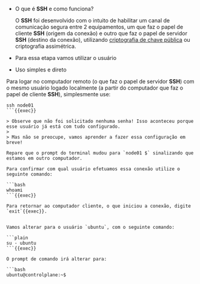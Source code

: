 - O que é **SSH** e como funciona?

  O **SSH** foi desenvolvido com o intuito de habilitar um canal de comunicação segura entre 2 equipamentos, um que faz o papel de cliente **SSH** (origem da conexão) e outro que faz o papel de servidor **SSH** (destino da conexão), utilizando [criptografia de chave pública](https://medium.com/r/?url=https%3A%2F%2Fpt.wikipedia.org%2Fwiki%2FCriptografia_de_chave_p%25C3%25BAblica) ou criptografia assimétrica.

- Para essa etapa vamos utilizar o usuário

- Uso simples e direto

Para logar no computador remoto (o que faz o papel de servidor **SSH**) com o mesmo usuário logado localmente (a partir do computador que faz o papel de cliente **SSH**), simplesmente use:

```plain
ssh node01
```{{exec}}

> Observe que não foi solicitado nenhuma senha! Isso aconteceu porque esse usuário já está com tudo configurado.
>
> Mas não se preocupe, vamos aprender a fazer essa configuração em breve!

Repare que o prompt do terminal mudou para `node01 $` sinalizando que estamos em outro computador.

Para confirmar com qual usuário efetuamos essa conexão utilize o seguinte comando:

```bash
whoami
```{{exec}}

Para retornar ao computador cliente, o que iniciou a conexão, digite `exit`{{exec}}.


Vamos alterar para o usuário `ubuntu`, com o seguinte comando:

```plain
su - ubuntu
```{{exec}}

O prompt de comando irá alterar para:

```bash
ubuntu@controlplane:~$
```
